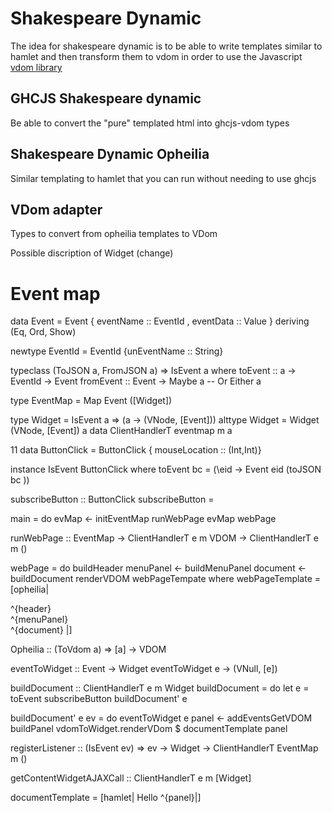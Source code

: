 Shakespeare Dynamic
=================

The idea for shakespeare dynamic is to be able to write templates similar to hamlet and then transform them to vdom in order to use the Javascript [vdom library](https://github.com/Matt-Esch/vdom)

GHCJS Shakespeare dynamic
----

Be able to convert the "pure" templated html into ghcjs-vdom types

Shakespeare Dynamic Opheilia
----

Similar templating to hamlet that you can run without needing to use ghcjs

VDom adapter
----

Types to convert from opheilia templates to VDom



Possible discription of Widget (change)

Event map
===
data Event = Event {
    eventName :: EventId
,   eventData :: Value
} deriving (Eq, Ord, Show)

newtype EventId = EventId {unEventName :: String}


typeclass (ToJSON a, FromJSON a) => IsEvent a where
    toEvent :: a -> EventId -> Event
    fromEvent :: Event -> Maybe a -- Or Either a

type EventMap = Map Event ([Widget])

type Widget = IsEvent a => (a -> (VNode, [Event]))
alttype Widget = Widget (VNode, [Event]) a
data ClientHandlerT eventmap m a


11
data ButtonClick = ButtonClick { mouseLocation :: (Int,Int)}

instance IsEvent ButtonClick where 
  toEvent bc = (\eid -> 
             Event eid (toJSON bc ))

subscribeButton :: ButtonClick
subscribeButton = 

main = do
    evMap <- initEventMap
    runWebPage evMap webPage

runWebPage :: EventMap -> ClientHandlerT e m VDOM -> ClientHandlerT e m () 

webPage = do
    buildHeader
    menuPanel <- buildMenuPanel
    document <- buildDocument
    renderVDOM webPageTempate
     where 
      webPageTemplate = [opheilia|
<div> 
  ^{header}
<div> 
 <div> 
  ^{menuPanel}
 <div>
  ^{document}
      |]

Opheilia :: (ToVdom a) => [a] -> VDOM 

eventToWidget :: Event -> Widget
eventToWidget e -> (VNull, [e])

buildDocument :: ClientHandlerT e m Widget
buildDocument = do
    let e = toEvent subscribeButton
    buildDocument' e

buildDocument' e ev = do
    eventToWidget e
    panel <- addEventsGetVDOM buildPanel 
    vdomToWidget.renderVDom $ documentTemplate panel



registerListener :: (IsEvent ev) => ev -> Widget -> ClientHandlerT EventMap m ()

getContentWidgetAJAXCall :: ClientHandlerT e m [Widget]

documentTemplate = [hamlet| Hello  ^{panel}|] 
